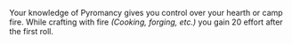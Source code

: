 Your knowledge of Pyromancy gives you control over your hearth or camp fire. 
While crafting with fire *(Cooking, forging, etc.)* you gain 20 effort after the first roll.